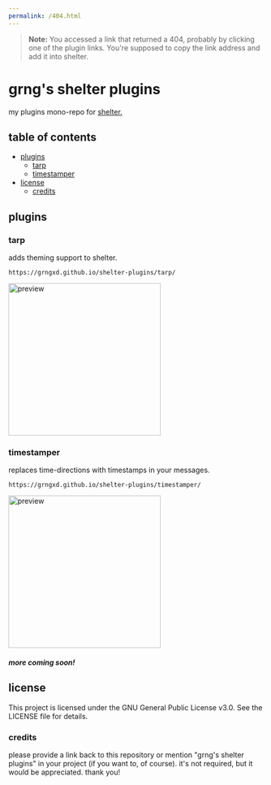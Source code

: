 ```yaml
---
permalink: /404.html
---
```

> **Note:** You accessed a link that returned a 404, probably by clicking one of the plugin links. You're supposed to copy the link address and add it into shelter.

# grng's shelter plugins

my plugins mono-repo for [shelter.](https://github.com/uwu/shelter)

## table of contents

- [plugins](#plugins)
    - [tarp](#tarp)
    - [timestamper](#timestamper)
- [license](#license)
    - [credits](#credits)

## plugins

### tarp

adds theming support to shelter.

`https://grngxd.github.io/shelter-plugins/tarp/`

<img alt="preview" src="https://us-east-1.tixte.net/uploads/monitrr.likes.cash/Discord_zkbH1yCvEO.gif" width="300px">

### timestamper

replaces time-directions with timestamps in your messages.

`https://grngxd.github.io/shelter-plugins/timestamper/`

<img alt="preview" src="https://us-east-1.tixte.net/uploads/monitrr.likes.cash/Discord_hYOITNHpfM.gif" width="300px">



##### more coming soon!

## license

This project is licensed under the GNU General Public License v3.0. See the LICENSE file for details.

### credits

please provide a link back to this repository or mention "grng's shelter plugins" in your project (if you want to, of course). it's not required, but it would be appreciated. thank you!
